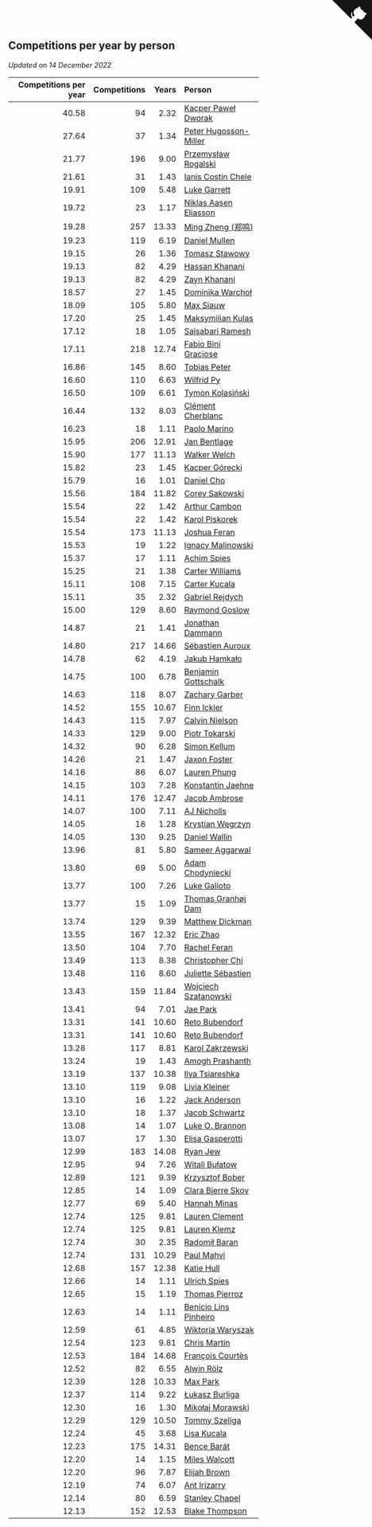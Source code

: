 ## Competitions per year by person

*Updated on 14 December 2022*

| Competitions per year | Competitions | Years | Person |
| ---: | ---: | ---: | :--- |
| 40.58 | 94 | 2.32 | [Kacper Paweł Dworak](https://www.worldcubeassociation.org/persons/2020DWOR01) |
| 27.64 | 37 | 1.34 | [Peter Hugosson-Miller](https://www.worldcubeassociation.org/persons/2021HUGO01) |
| 21.77 | 196 | 9.00 | [Przemysław Rogalski](https://www.worldcubeassociation.org/persons/2013ROGA02) |
| 21.61 | 31 | 1.43 | [Ianis Costin Chele](https://www.worldcubeassociation.org/persons/2021CHEL01) |
| 19.91 | 109 | 5.48 | [Luke Garrett](https://www.worldcubeassociation.org/persons/2017GARR05) |
| 19.72 | 23 | 1.17 | [Niklas Aasen Eliasson](https://www.worldcubeassociation.org/persons/2021ELIA01) |
| 19.28 | 257 | 13.33 | [Ming Zheng (郑鸣)](https://www.worldcubeassociation.org/persons/2009ZHEN11) |
| 19.23 | 119 | 6.19 | [Daniel Mullen](https://www.worldcubeassociation.org/persons/2016MULL04) |
| 19.15 | 26 | 1.36 | [Tomasz Stawowy](https://www.worldcubeassociation.org/persons/2021STAW01) |
| 19.13 | 82 | 4.29 | [Hassan Khanani](https://www.worldcubeassociation.org/persons/2018KHAN26) |
| 19.13 | 82 | 4.29 | [Zayn Khanani](https://www.worldcubeassociation.org/persons/2018KHAN28) |
| 18.57 | 27 | 1.45 | [Dominika Warchoł](https://www.worldcubeassociation.org/persons/2021WARC01) |
| 18.09 | 105 | 5.80 | [Max Siauw](https://www.worldcubeassociation.org/persons/2017SIAU02) |
| 17.20 | 25 | 1.45 | [Maksymilian Kulas](https://www.worldcubeassociation.org/persons/2021KULA02) |
| 17.12 | 18 | 1.05 | [Saisabari Ramesh](https://www.worldcubeassociation.org/persons/2021RAME01) |
| 17.11 | 218 | 12.74 | [Fabio Bini Graciose](https://www.worldcubeassociation.org/persons/2010GRAC02) |
| 16.86 | 145 | 8.60 | [Tobias Peter](https://www.worldcubeassociation.org/persons/2014PETE03) |
| 16.60 | 110 | 6.63 | [Wilfrid Py](https://www.worldcubeassociation.org/persons/2016PYWI01) |
| 16.50 | 109 | 6.61 | [Tymon Kolasiński](https://www.worldcubeassociation.org/persons/2016KOLA02) |
| 16.44 | 132 | 8.03 | [Clément Cherblanc](https://www.worldcubeassociation.org/persons/2014CHER05) |
| 16.23 | 18 | 1.11 | [Paolo Marino](https://www.worldcubeassociation.org/persons/2021MARI04) |
| 15.95 | 206 | 12.91 | [Jan Bentlage](https://www.worldcubeassociation.org/persons/2010BENT01) |
| 15.90 | 177 | 11.13 | [Walker Welch](https://www.worldcubeassociation.org/persons/2011WELC01) |
| 15.82 | 23 | 1.45 | [Kacper Górecki](https://www.worldcubeassociation.org/persons/2021GORE01) |
| 15.79 | 16 | 1.01 | [Daniel Cho](https://www.worldcubeassociation.org/persons/2021CHOD01) |
| 15.56 | 184 | 11.82 | [Corey Sakowski](https://www.worldcubeassociation.org/persons/2011SAKO01) |
| 15.54 | 22 | 1.42 | [Arthur Cambon](https://www.worldcubeassociation.org/persons/2021CAMB01) |
| 15.54 | 22 | 1.42 | [Karol Piskorek](https://www.worldcubeassociation.org/persons/2021PISK01) |
| 15.54 | 173 | 11.13 | [Joshua Feran](https://www.worldcubeassociation.org/persons/2011FERA01) |
| 15.53 | 19 | 1.22 | [Ignacy Malinowski](https://www.worldcubeassociation.org/persons/2021MALI02) |
| 15.37 | 17 | 1.11 | [Achim Spies](https://www.worldcubeassociation.org/persons/2021SPIE01) |
| 15.25 | 21 | 1.38 | [Carter Williams](https://www.worldcubeassociation.org/persons/2021WILL06) |
| 15.11 | 108 | 7.15 | [Carter Kucala](https://www.worldcubeassociation.org/persons/2015KUCA01) |
| 15.11 | 35 | 2.32 | [Gabriel Rejdych](https://www.worldcubeassociation.org/persons/2020REJD01) |
| 15.00 | 129 | 8.60 | [Raymond Goslow](https://www.worldcubeassociation.org/persons/2014GOSL01) |
| 14.87 | 21 | 1.41 | [Jonathan Dammann](https://www.worldcubeassociation.org/persons/2021DAMM01) |
| 14.80 | 217 | 14.66 | [Sébastien Auroux](https://www.worldcubeassociation.org/persons/2008AURO01) |
| 14.78 | 62 | 4.19 | [Jakub Hamkało](https://www.worldcubeassociation.org/persons/2018HAMK01) |
| 14.75 | 100 | 6.78 | [Benjamin Gottschalk](https://www.worldcubeassociation.org/persons/2016GOTT01) |
| 14.63 | 118 | 8.07 | [Zachary Garber](https://www.worldcubeassociation.org/persons/2014GARB01) |
| 14.52 | 155 | 10.67 | [Finn Ickler](https://www.worldcubeassociation.org/persons/2012ICKL01) |
| 14.43 | 115 | 7.97 | [Calvin Nielson](https://www.worldcubeassociation.org/persons/2014NIEL03) |
| 14.33 | 129 | 9.00 | [Piotr Tokarski](https://www.worldcubeassociation.org/persons/2013TOKA01) |
| 14.32 | 90 | 6.28 | [Simon Kellum](https://www.worldcubeassociation.org/persons/2016KELL12) |
| 14.26 | 21 | 1.47 | [Jaxon Foster](https://www.worldcubeassociation.org/persons/2021FOST01) |
| 14.16 | 86 | 6.07 | [Lauren Phung](https://www.worldcubeassociation.org/persons/2016PHUN02) |
| 14.15 | 103 | 7.28 | [Konstantin Jaehne](https://www.worldcubeassociation.org/persons/2015JAEH01) |
| 14.11 | 176 | 12.47 | [Jacob Ambrose](https://www.worldcubeassociation.org/persons/2010AMBR01) |
| 14.07 | 100 | 7.11 | [AJ Nicholls](https://www.worldcubeassociation.org/persons/2015NICH04) |
| 14.05 | 18 | 1.28 | [Krystian Węgrzyn](https://www.worldcubeassociation.org/persons/2021WEGR01) |
| 14.05 | 130 | 9.25 | [Daniel Wallin](https://www.worldcubeassociation.org/persons/2013WALL03) |
| 13.96 | 81 | 5.80 | [Sameer Aggarwal](https://www.worldcubeassociation.org/persons/2017AGGA01) |
| 13.80 | 69 | 5.00 | [Adam Chodyniecki](https://www.worldcubeassociation.org/persons/2017CHOD02) |
| 13.77 | 100 | 7.26 | [Luke Galioto](https://www.worldcubeassociation.org/persons/2015GALI02) |
| 13.77 | 15 | 1.09 | [Thomas Granhøj Dam](https://www.worldcubeassociation.org/persons/2021DAMT01) |
| 13.74 | 129 | 9.39 | [Matthew Dickman](https://www.worldcubeassociation.org/persons/2013DICK01) |
| 13.55 | 167 | 12.32 | [Eric Zhao](https://www.worldcubeassociation.org/persons/2010ZHAO19) |
| 13.50 | 104 | 7.70 | [Rachel Feran](https://www.worldcubeassociation.org/persons/2015FERA01) |
| 13.49 | 113 | 8.38 | [Christopher Chi](https://www.worldcubeassociation.org/persons/2014CHIC01) |
| 13.48 | 116 | 8.60 | [Juliette Sébastien](https://www.worldcubeassociation.org/persons/2014SEBA01) |
| 13.43 | 159 | 11.84 | [Wojciech Szatanowski](https://www.worldcubeassociation.org/persons/2011SZAT01) |
| 13.41 | 94 | 7.01 | [Jae Park](https://www.worldcubeassociation.org/persons/2015PARK24) |
| 13.31 | 141 | 10.60 | [Reto Bubendorf](https://www.worldcubeassociation.org/persons/2012BUBE01) |
| 13.31 | 141 | 10.60 | [Reto Bubendorf](https://www.worldcubeassociation.org/persons/2012BUBE01) |
| 13.28 | 117 | 8.81 | [Karol Zakrzewski](https://www.worldcubeassociation.org/persons/2014ZAKR01) |
| 13.24 | 19 | 1.43 | [Amogh Prashanth](https://www.worldcubeassociation.org/persons/2021PRAS01) |
| 13.19 | 137 | 10.38 | [Ilya Tsiareshka](https://www.worldcubeassociation.org/persons/2012TERE01) |
| 13.10 | 119 | 9.08 | [Livia Kleiner](https://www.worldcubeassociation.org/persons/2013KLEI03) |
| 13.10 | 16 | 1.22 | [Jack Anderson](https://www.worldcubeassociation.org/persons/2021ANDE05) |
| 13.10 | 18 | 1.37 | [Jacob Schwartz](https://www.worldcubeassociation.org/persons/2021SCHW01) |
| 13.08 | 14 | 1.07 | [Luke O. Brannon](https://www.worldcubeassociation.org/persons/2021BRAN02) |
| 13.07 | 17 | 1.30 | [Elisa Gasperotti](https://www.worldcubeassociation.org/persons/2021GASP01) |
| 12.99 | 183 | 14.08 | [Ryan Jew](https://www.worldcubeassociation.org/persons/2008JEWR01) |
| 12.95 | 94 | 7.26 | [Witali Bułatow](https://www.worldcubeassociation.org/persons/2015BUAT01) |
| 12.89 | 121 | 9.39 | [Krzysztof Bober](https://www.worldcubeassociation.org/persons/2013BOBE01) |
| 12.85 | 14 | 1.09 | [Clara Bjerre Skov](https://www.worldcubeassociation.org/persons/2021SKOV01) |
| 12.77 | 69 | 5.40 | [Hannah Minas](https://www.worldcubeassociation.org/persons/2017MINA04) |
| 12.74 | 125 | 9.81 | [Lauren Clement](https://www.worldcubeassociation.org/persons/2013KLEM01) |
| 12.74 | 125 | 9.81 | [Lauren Klemz](https://www.worldcubeassociation.org/persons/2013KLEM01) |
| 12.74 | 30 | 2.35 | [Radomił Baran](https://www.worldcubeassociation.org/persons/2020BARA02) |
| 12.74 | 131 | 10.29 | [Paul Mahvi](https://www.worldcubeassociation.org/persons/2012MAHV01) |
| 12.68 | 157 | 12.38 | [Katie Hull](https://www.worldcubeassociation.org/persons/2010HULL01) |
| 12.66 | 14 | 1.11 | [Ulrich Spies](https://www.worldcubeassociation.org/persons/2021SPIE02) |
| 12.65 | 15 | 1.19 | [Thomas Pierroz](https://www.worldcubeassociation.org/persons/2021PIER01) |
| 12.63 | 14 | 1.11 | [Benicio Lins Pinheiro](https://www.worldcubeassociation.org/persons/2021PINH01) |
| 12.59 | 61 | 4.85 | [Wiktoria Waryszak](https://www.worldcubeassociation.org/persons/2018WARY01) |
| 12.54 | 123 | 9.81 | [Chris Martin](https://www.worldcubeassociation.org/persons/2013MART03) |
| 12.53 | 184 | 14.68 | [François Courtès](https://www.worldcubeassociation.org/persons/2008COUR01) |
| 12.52 | 82 | 6.55 | [Alwin Rölz](https://www.worldcubeassociation.org/persons/2016ROLZ01) |
| 12.39 | 128 | 10.33 | [Max Park](https://www.worldcubeassociation.org/persons/2012PARK03) |
| 12.37 | 114 | 9.22 | [Łukasz Burliga](https://www.worldcubeassociation.org/persons/2013BURL01) |
| 12.30 | 16 | 1.30 | [Mikołaj Morawski](https://www.worldcubeassociation.org/persons/2021MORA01) |
| 12.29 | 129 | 10.50 | [Tommy Szeliga](https://www.worldcubeassociation.org/persons/2012SZEL01) |
| 12.24 | 45 | 3.68 | [Lisa Kucala](https://www.worldcubeassociation.org/persons/2019KUCA01) |
| 12.23 | 175 | 14.31 | [Bence Barát](https://www.worldcubeassociation.org/persons/2008BARA01) |
| 12.20 | 14 | 1.15 | [Miles Walcott](https://www.worldcubeassociation.org/persons/2021WALC02) |
| 12.20 | 96 | 7.87 | [Elijah Brown](https://www.worldcubeassociation.org/persons/2015BROW03) |
| 12.19 | 74 | 6.07 | [Ant Irizarry](https://www.worldcubeassociation.org/persons/2016IRIZ02) |
| 12.14 | 80 | 6.59 | [Stanley Chapel](https://www.worldcubeassociation.org/persons/2016CHAP04) |
| 12.13 | 152 | 12.53 | [Blake Thompson](https://www.worldcubeassociation.org/persons/2010THOM03) |


<a href="https://github.com/jonatanklosko/wca_statistics" class="github-corner" aria-label="View source on Github"><svg width="80" height="80" viewBox="0 0 250 250" style="fill:#151513; color:#fff; position: absolute; top: 0; border: 0; right: 0;" aria-hidden="true"><path d="M0,0 L115,115 L130,115 L142,142 L250,250 L250,0 Z"></path><path d="M128.3,109.0 C113.8,99.7 119.0,89.6 119.0,89.6 C122.0,82.7 120.5,78.6 120.5,78.6 C119.2,72.0 123.4,76.3 123.4,76.3 C127.3,80.9 125.5,87.3 125.5,87.3 C122.9,97.6 130.6,101.9 134.4,103.2" fill="currentColor" style="transform-origin: 130px 106px;" class="octo-arm"></path><path d="M115.0,115.0 C114.9,115.1 118.7,116.5 119.8,115.4 L133.7,101.6 C136.9,99.2 139.9,98.4 142.2,98.6 C133.8,88.0 127.5,74.4 143.8,58.0 C148.5,53.4 154.0,51.2 159.7,51.0 C160.3,49.4 163.2,43.6 171.4,40.1 C171.4,40.1 176.1,42.5 178.8,56.2 C183.1,58.6 187.2,61.8 190.9,65.4 C194.5,69.0 197.7,73.2 200.1,77.6 C213.8,80.2 216.3,84.9 216.3,84.9 C212.7,93.1 206.9,96.0 205.4,96.6 C205.1,102.4 203.0,107.8 198.3,112.5 C181.9,128.9 168.3,122.5 157.7,114.1 C157.9,116.9 156.7,120.9 152.7,124.9 L141.0,136.5 C139.8,137.7 141.6,141.9 141.8,141.8 Z" fill="currentColor" class="octo-body"></path></svg></a><style>.github-corner:hover .octo-arm{animation:octocat-wave 560ms ease-in-out}@keyframes octocat-wave{0%,100%{transform:rotate(0)}20%,60%{transform:rotate(-25deg)}40%,80%{transform:rotate(10deg)}}@media (max-width:500px){.github-corner:hover .octo-arm{animation:none}.github-corner .octo-arm{animation:octocat-wave 560ms ease-in-out}}</style>

